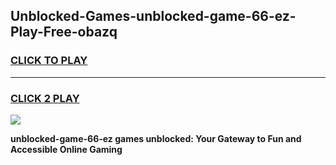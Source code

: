 
## Unblocked-Games-unblocked-game-66-ez-Play-Free-obazq
<h3>
<a href="https://premium76.site?title=unblocked-game-66-ez&ref=18A">CLICK TO PLAY</a></h3>
<hr>

<h3>
<a href="https://premium76.site?title=unblocked-game-66-ez&ref=18A">CLICK 2 PLAY</a>
  
</h3>

<a href="https://premium76.site?title=unblocked-game-66-ez&ref=18A"><img src="https://clearcache.store/games.png"></a>


**unblocked-game-66-ez games unblocked: Your Gateway to Fun and Accessible Online Gaming**
